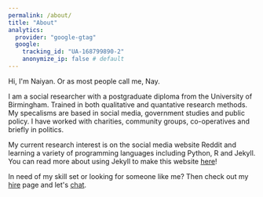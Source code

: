 ```yaml
---
permalink: /about/
title: "About"
analytics:
  provider: "google-gtag"
  google:
    tracking_id: "UA-168799890-2"
    anonymize_ip: false # default
---
```


Hi, I'm Naiyan. Or as most people call me, Nay.

I am a social researcher with a postgraduate diploma from the University of Birmingham. Trained in both qualitative and quantative research methods. My specalisms are based in social media, government studies and public policy. I have worked with charities, community groups, co-operatives and briefly in politics.

My current research interest is on the social media website Reddit and learning a variety of programming languages including Python, R and Jekyll. You can read more about using Jekyll to make this website [here](https://naiyanjones.github.io/personal/how-i-built-this-website/)!

In need of my skill set or looking for someone like me? Then check out my [hire](/_pages/hire-me/) page and let's [chat](/_pages/contact/).
